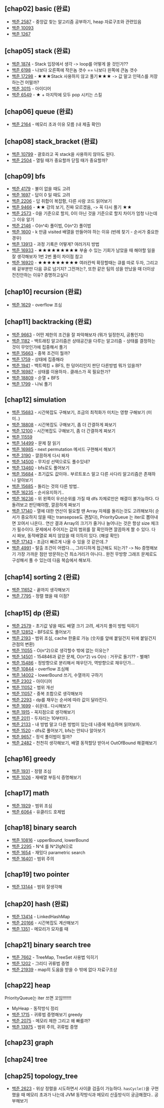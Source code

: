 ## [chap02] basic (완료)

* [백준 2587](https://www.acmicpc.net/problem/2587) - 중앙값 찾는 알고리즘 공부하기, heap 자료구조와 관련있음
* [백준 10093](https://www.acmicpc.net/problem/10093)
* [백준 1267](https://www.acmicpc.net/problem/1267)

## [chap05] stack (완료)

* [백준 1874](https://www.acmicpc.net/problem/1874) - Stack 입장에서 생각 -> loop를 어떻게 쓸 것인가??
* [백준 6198](https://www.acmicpc.net/problem/6198) - 나보다 오른쪽에 작은놈 갯수 == 나보다 왼쪽에 큰놈 갯수
* [백준 17298](https://www.acmicpc.net/problem/17298) - ★★★Stack 사용하지 않고 풀기★★★ -> 값 말고 인덱스를 저장하는건 어떨까?
* [백준 3015](https://www.acmicpc.net/problem/3015) - 아이디어
* [백준 6549](https://www.acmicpc.net/problem/6549) - ★ + 마지막에 모두 pop 시키는 스킬

## [chap06] queue (완료)

* [백준 2164](https://www.acmicpc.net/problem/2164) - 메모리 초과 이유 모름 (내 제출 확인)

## [chap08] stack_bracket (완료)

* [백준 10799](https://www.acmicpc.net/problem/10799) - 괄호라고 꼭 stack을 사용하지 않아도 된다.
* [백준 2504](https://www.acmicpc.net/problem/2504) - 열릴 때가 중요할까 닫힐 때가 중요할까?

## [chap09] bfs

* [백준 4179](https://www.acmicpc.net/problem/4179) - 불이 없을 때도 고려
* [백준 1697](https://www.acmicpc.net/problem/1697) - 답이 0 일 때도 고려
* [백준 2206](https://www.acmicpc.net/problem/2206) - 답 취합이 복잡함, 다른 사람 코드 읽어보기
* [백준 9466](https://www.acmicpc.net/problem/9466) - ★★ 강의 보기, 진짜 모르겠음, -> 꼭 다시 풀기 ★★
* [백준 2573](https://www.acmicpc.net/problem/2573) - 0을 기준으로 할지, 0이 아닌 것을 기준으로 할지 차이가 엄청 나는데 그 이유 알기
* [백준 2146](https://www.acmicpc.net/problem/2146) - O(n^4) 풀이법, O(n^2) 풀이법
* [백준 1600](https://www.acmicpc.net/problem/1600) - k 만큼 visited 배열을 만들어야 하는 이유 (반례 찾기 - 순서가 중요한 경우)
* [백준 13913](https://www.acmicpc.net/problem/13913) - 과정 기록은 어떻게? 여러가지 방법
* [백준 16933](https://www.acmicpc.net/problem/16933) - ★★★★★★★★★ 부술 수 있는 기회가 남았을 때 해야할 일을 잘 생각해보자 1번
  2번 풀이 차이점 참고
* [백준 16920](https://www.acmicpc.net/problem/16933) - ★★★★★★★★★ 여러칸씩 확장할때는 큐를 따로 두자, 그리고왜 겉부분만 다음 큐로
  넘기지? 그전꺼는?, 또한 같은 팀의 성을 만났을 때 더이상 전진안하는 이유? 증명하고싶다

## [chap10] recursion (완료)

* [백준 1629](https://www.acmicpc.net/problem/1629) - overflow 조심

## [chap11] backtracking (완료)

* [백준 9663](https://www.acmicpc.net/problem/9663) - 어떤 제한의 조건을 잘 파악해보자 (뭐가 일정한지, 공통인지)
* [백준 1182](https://www.acmicpc.net/problem/1182) - 백트래킹 알고리즘은 상태공간을 다루는 알고리즘 - 상태를 결정하는 것이 무엇인가에
  집중해서 풀기
* [백준 15663](https://www.acmicpc.net/problem/15663) - 중복 조건이 뭘까?
* [백준 1759](https://www.acmicpc.net/problem/1759) - 상태에 집중해라
* [백준 1941](https://www.acmicpc.net/problem/1941) - 백트랙킹 + BFS, 한 덩어리인지 판단 다른방법 뭐가 있을까?
* [백준 16987](https://www.acmicpc.net/problem/16987) - 상태를 이용하자.. 클래스가 꼭 필요한가?
* [백준 18809](https://www.acmicpc.net/problem/18809) - 순열 + BFS
* [백준 1799](https://www.acmicpc.net/problem/1799) - 나눠 풀기

## [chap12] simulation

* [백준 15683](https://www.acmicpc.net/problem/15683) - 시간복잡도 구해보기, 조금의 최적화가 미치는 영향 구해보기 (미미..)
* [백준 18808](https://www.acmicpc.net/problem/18808) - 시간복잡도 구해보기, 좀 더 간결하게 짜보기
* [백준 12100](https://www.acmicpc.net/problem/12100) - 시간복잡도 구해보기, 좀 더 간결하게 짜보기
* [백준 11559](https://www.acmicpc.net/problem/11559)
* [백준 14499](https://www.acmicpc.net/problem/14499) - 문제 잘 읽기
* [백준 16985](https://www.acmicpc.net/problem/16985) - next permutation 메서드 구현해서 해보기
* [백준 3190](https://www.acmicpc.net/problem/3190) - 깔끔하게 다시 짜자
* [백준 14500](https://www.acmicpc.net/problem/14500) - 무지성 선택으로도 풀수있네?
* [백준 13460](https://www.acmicpc.net/problem/13460) - bfs로도 풀어보기
* [백준 15684](https://www.acmicpc.net/problem/15684) - 초기값도 값이야.. 부르트포스 말고 다른 사다리 알고리즘은 존재하나 알아보기
* [백준 15685](https://www.acmicpc.net/problem/15685) - 돌리는 것의 다른 방법..
* [백준 16235](https://www.acmicpc.net/problem/16235) - 순서유지하기..
* [백준 16236](https://www.acmicpc.net/problem/16236) - 위 왼쪽이 우선순위를 가질 때 dfs 자체로만은 해결이 불가능하다. 다 돌려보고
  판단해야함, 깔끔하게 짜보기
* [백준 17140](https://www.acmicpc.net/problem/17140) - 열에 대한 연산이 필요할 땐 Array 자체를 돌리는것도 고려해보자( 순서가
  중요하지 않을 때는 transepose도 괜찮다),
  PriorityQueue 는 iter로 뽑아내면 꼬여서 나온다.. 연산 결과 Array의 크기가 줄거나 늘어나는 것은 항상 size 체크가 필수이다. 문제에서 주어지는 값의
  범위를 잘 확인하면 깔끔하게 짤 수 있다. 다시 짜보, 동적배열로 짜지 않았을 때 이득이 있다.  (해설 확인)
* [백준 17143](https://www.acmicpc.net/problem/17143) - 조금더 빠르게 나올 수 있을 것 같은데..?
* [백준 4991](https://www.acmicpc.net/problem/4991) - 탈출 조건이 어렵다..., 그리디하게 접근해도 되는가? -> No 증명해보기 가장
  가까운 점만 방문하는건 최소거리가 아니다.. 완전 무방향 그래프 문제로도 구성해서 풀 수 있는데 다음 복습에서 해보자.

## [chap14] sorting 2 (완료)

* [백준 11652](https://www.acmicpc.net/problem/11652) - 끝까지 생각해보기
* [백준 7795](https://www.acmicpc.net/problem/7795) - 정렬 했을 때 이점?

## [chap15] dp (완료)

* [백준 2579](https://www.acmicpc.net/problem/2579) - 초기값 넣을 때도 배열 크기 고려, 세가지 풀이 방법 익히기
* [백준 12852](https://www.acmicpc.net/problem/12852) - BFS로도 풀어보기
* [백준 2193](https://www.acmicpc.net/problem/2193) - 범위 조심, cache 한줄로 가능 (숫자를 앞에 붙일건지 뒤에 붙일건지 관점의 변환)
* [백준 11055](https://www.acmicpc.net/problem/11055) - O(n^2)으로 생각할수 밖에 없는 이유는?
* [백준 14501](https://www.acmicpc.net/problem/14501) - 154846과 같은 문제, O(n^2) vs O(n) : 거꾸로 돌기?? - 별해1
* [백준 15486](https://www.acmicpc.net/problem/15486) - 정방향으로 분리해서 채우던가, 역방향으로 채우던가...
* [백준 10844](https://www.acmicpc.net/problem/10844) - overflow 조심해
* [백준 14002](https://www.acmicpc.net/problem/14002) - lowerBound 쓰기, 수열까지 구하기
* [백준 2302](https://www.acmicpc.net/problem/2302) - 아이디어
* [백준 11052](https://www.acmicpc.net/problem/11052) - 범위 개선
* [백준 11057](https://www.acmicpc.net/problem/11057) - 중복 조합으로 생각해보자
* [백준 2293](https://www.acmicpc.net/problem/2293) - dp를 채우는 순서에 따라 값이 달라진다.
* [백준 1699](https://www.acmicpc.net/problem/1699) - 쉬운데.. 다시해보기
* [백준 1915](https://www.acmicpc.net/problem/1915) - 꼭지점으로 생각해보기
* [백준 2011](https://www.acmicpc.net/problem/2011) - 두자리는 10부터다..
* [백준 2133](https://www.acmicpc.net/problem/2133) - 내 방법 말고 다른 방법이 있는데 나중에 복습하며 읽어보자.
* [백준 1520](https://www.acmicpc.net/problem/1520) - dfs로 풀어보기, bfs는 안되나 알아보기
* [백준 9657](https://www.acmicpc.net/problem/9657) - 정석 풀이법이 뭘까?
* [백준 2482](https://www.acmicpc.net/problem/2482) - 천천히 생각해보기, 배열 동적할당 받아서 OutOfBound 해결해보기

## [chap16] greedy

* [백준 1931](https://www.acmicpc.net/problem/1931) - 정렬 조심
* [백준 1026](https://www.acmicpc.net/problem/1026) - 재배열 부등식 증명해보기

## [chap17] math

* [백준 1929](https://www.acmicpc.net/problem/1929) - 범위 조심
* [백준 6064](https://www.acmicpc.net/problem/6064) - 유클리드 호제법

## [chap18] binary search

* [백준 10816](https://www.acmicpc.net/problem/10816) - upperBound, lowerBound
* [백준 2295](https://www.acmicpc.net/problem/2295) - N^4 를 N^2lgN으로
* [백준 1654](https://www.acmicpc.net/problem/1654) - 재밌다 parametric search
* [백준 16401](https://www.acmicpc.net/problem/16401) - 범위 주의

## [chap19] two pointer

* [백준 13144](https://www.acmicpc.net/problem/13144) - 범위 잘생각해

## [chap20] hash (완료)

* [백준 13414](https://www.acmicpc.net/problem/13414) - LinkedHashMap
* [백준 20166](https://www.acmicpc.net/problem/20166) - 시간복잡도 계산해보기
* [백준 1351](https://www.acmicpc.net/problem/1351) - 메모리가 모자를 때

## [chap21] binary search tree

* [백준 7662](https://www.acmicpc.net/problem/7662) - TreeMap, TreeSet 사용법 익히기
* [백준 1202](https://www.acmicpc.net/problem/1202) - 그리디 귀류법 증명
* [백준 21939](https://www.acmicpc.net/problem/21939) - map의 도움을 받을 수 밖에 없다 자료구조상

## [chap22] heap

PriorityQueue는 iter 쓰면 꼬임!!!!!!!

* MyHeap - 동작방식 정리
* [백준 1715](https://www.acmicpc.net/problem/1715) - 귀류법 증명해보기 greedy
* [백준 2075](https://www.acmicpc.net/problem/2075) - 메모리 제한 그리고 왜 빠를까?
* [백준 13975](https://www.acmicpc.net/problem/13975) - 범위 주의, 귀류법 증명

## [chap23] graph

## [chap24] tree

## [chap25] topology_tree

* [백준 2623](https://www.acmicpc.net/problem/2623) - 위상 정렬을 시도하면서 사이클 검출이 가능하다. `hasCycle()`을 구현했을 때
  메모리 초과가 나는데 JVM 동작방식과 메모리 산출방식이 궁금해졌다.. 공부해보기
